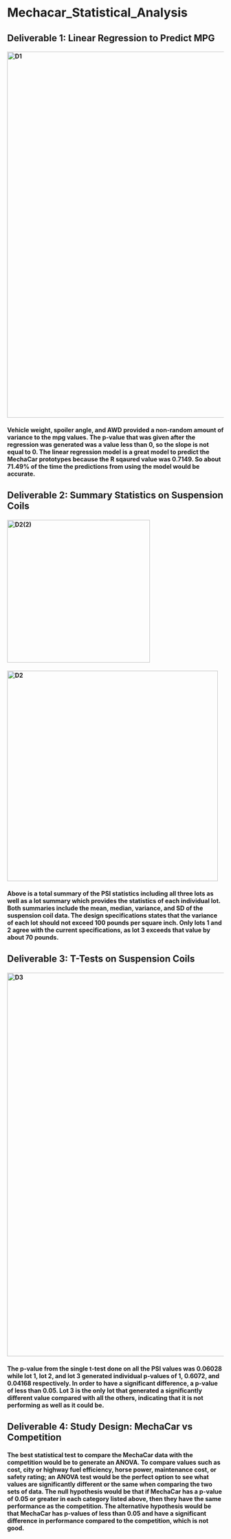 # Mechacar_Statistical_Analysis
## Deliverable 1: Linear Regression to Predict MPG
#### <img width="852" alt="D1" src="https://user-images.githubusercontent.com/99656224/172055009-f7b70a15-236b-4b73-b284-7e9709f44f57.png">
#### Vehicle weight, spoiler angle, and AWD provided a non-random amount of variance to the mpg values.  The p-value that was given after the regression was generated was a value less than 0, so the slope is not equal to 0.  The linear regression model is a great model to predict the MechaCar prototypes because the R sqaured value was 0.7149. So about 71.49% of the time the predictions from using the model would be accurate.

## Deliverable 2: Summary Statistics on Suspension Coils
#### <img width="332" alt="D2(2)" src="https://user-images.githubusercontent.com/99656224/172056013-0a12c3a6-03df-4006-8728-0a0d8dd9beee.png">
#### <img width="490" alt="D2" src="https://user-images.githubusercontent.com/99656224/172056076-d7017515-25f1-47a2-bd81-13fa8ce3105e.png">
#### Above is a total summary of the PSI statistics including all three lots as well as a lot summary which provides the statistics of each individual lot.  Both summaries include the mean, median, variance, and SD of the suspension coil data.  The design specifications states that the variance of each lot should not exceed 100 pounds per square inch.  Only lots 1 and 2 agree with the current specifications, as lot 3 exceeds that value by about 70 pounds.

## Deliverable 3: T-Tests on Suspension Coils
#### <img width="893" alt="D3" src="https://user-images.githubusercontent.com/99656224/172056777-511cf0cd-f546-40d9-a604-234d2034e886.png">
#### The p-value from the single t-test done on all the PSI values was 0.06028 while lot 1, lot 2, and lot 3 generated individual p-values of 1, 0.6072, and 0.04168 respectively.  In order to have a significant difference, a p-value of less than 0.05.  Lot 3 is the only lot that generated a significantly different value compared with all the others, indicating that it is not performing as well as it could be.

## Deliverable 4: Study Design: MechaCar vs Competition
#### The best statistical test to compare the MechaCar data with the competition would be to generate an ANOVA. To compare values such as cost, city or highway fuel efficiency, horse power, maintenance cost, or safety rating; an ANOVA test would be the perfect option to see what values are significantly different or the same when comparing the two sets of data.  The null hypothesis would be that if MechaCar has a p-value of 0.05 or greater in each category listed above, then they have the same performance as the competition. The alternative hypothesis would be that MechaCar has p-values of less than 0.05 and have a significant difference in performance compared to the competition, which is not good.
